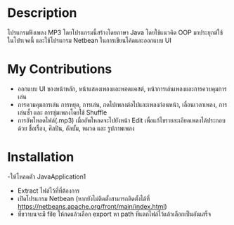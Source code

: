 # Description
โปรแกรมฟังเพลง MP3 โดยโปรแกรมนี้สร้างโดยภาษา Java โดยใช้แนวคิด OOP มาประยุกต์ใช้ในโปรเจคนี้
และใช้โปรแกรม Netbean ในการเขียนโค้ดและออกแบบ UI

# My Contributions
- ออกแบบ UI ของหน้าหลัก, หน้าแสดงเพลงและพอดแคสต์, หน้าการเล่นเพลงและการควบคุมการเล่น
- การควมคุมการเล่น การหยุด, การเล่น, กดไปเพลงต่อไปและเพลงก่อนหน้า, เลื่อนเวลาเพลง, การเล่นซั้า และ การซุ่มเพลงโดยใช้ Shuffle
- การอัพโหลดไฟล์(.mp3) เมื่ออัพโหลดจะไปยังหน้า Edit เพื่อแก้ไขรายละเอียดเพลงได้ประกอบด้วย ชื่อเรื่อง, ศิลปิน, อัลบั้ม, หมวด และ รูปภาพเพลง

# Installation
-ให้โหลดตัว JavaApplication1
- Extract ไฟล์ไว้ที่ที่ต้องการ
- เปิดโปรแกรม Netbean (หากยังไม่ติดตั้งสามารถติดตั้งได้ที่ https://netbeans.apache.org/front/main/index.html)
- ที่ขวาบนจะมี file ให้กดแล้วเลือก export หา path ที่แตกไฟล์ไว้แล้วเลือกเป็นอันเสร็จ
